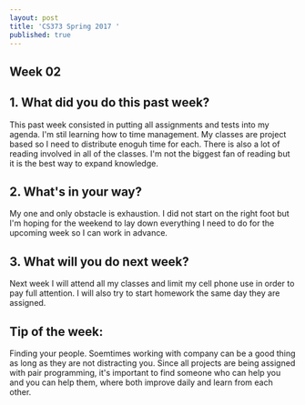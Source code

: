 ```yaml
---
layout: post
title: 'CS373 Spring 2017 '
published: true
---
```

## Week 02


## 1. What did you do this past week?
This past week consisted in putting all assignments and tests into my agenda. 
I'm stil learning how to time management. My classes are project based so I need to distribute enoguh time for each. There is also a lot of reading involved in all of the classes. I'm not the biggest fan of reading but it is the best way to expand knowledge. 

## 2. What's in your way?
My one and only obstacle is exhaustion. I did not start on the right foot but I'm hoping for the weekend to lay down everything  I need to do for the upcoming week so I can work in advance.


## 3. What will you do next week?
Next week I will attend all my classes and limit my cell phone use in order to pay full attention. I will also try to start homework the same day they are assigned.

## Tip of the week:
Finding your people.
Soemtimes working with company can be a good thing as long as they are not distracting you. Since all projects are being assigned with pair programming, it's important to find someone who can help you and you can help them, where both improve daily and learn from each other.
